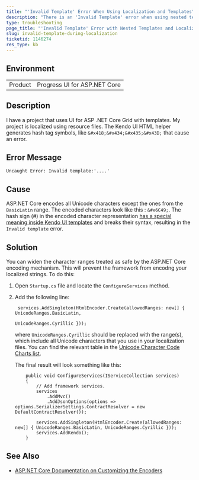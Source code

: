 ```yaml
---
title: "'Invalid Template' Error When Using Localization and Templates"
description: "There is an 'Invalid Template' error when using nested templates containing localized strings in ASP.NET Core projects"
type: troubleshooting
page_title: "'Invalid Template' Error with Nested Templates and Localization"
slug: invalid-template-during-localization
ticketid: 1146274
res_type: kb
---
```


## Environment

<table>
	<tr>
		<td>Product</td>
		<td>Progress UI for ASP.NET Core</td>
	</tr>
</table>


## Description

I have a project that uses UI for ASP .NET Core Grid with templates. My project is localized using resource files. The Kendo UI HTML helper generates hash tag symbols, like `&#x418;&#x434;&#x435;&#x43D;` that cause an error.

## Error Message

`Uncaught Error: Invalid template:'....'`

## Cause

ASP.NET Core encodes all Unicode characters except the ones from the `BasicLatin` range. The encoded characters look like this : `&#x6C49;`. The hash sign (#) in the encoded character  representation [has a special meaning inside Kendo UI templates](/framework/templates/overview#template-syntax) and breaks their syntax, resulting in the `Invalid template` error.

## Solution

You can widen the character ranges treated as safe by the ASP.NET Core encoding mechanism. This will prevent the framework from encodng your localized strings. To do this:

1. Open `Startup.cs` file and locate the `ConfigureServices` method.
1. Add the following line:
	
	```
     services.AddSingleton(HtmlEncoder.Create(allowedRanges: new[] { UnicodeRanges.BasicLatin,
                                                                     UnicodeRanges.Cyrillic }));
	```
	where `UnicodeRanges.Cyrillic` should be replaced with the range(s), which include all Unicode characters that you use in your localization files. You can find the relevant table in the [Unicode Character Code Charts list](http://www.unicode.org/charts/index.html). 

	The final result will look something like this:

    ```
        public void ConfigureServices(IServiceCollection services)
        {
            // Add framework services.
            services
                .AddMvc()
                .AddJsonOptions(options => options.SerializerSettings.ContractResolver = new DefaultContractResolver());

            services.AddSingleton(HtmlEncoder.Create(allowedRanges: new[] { UnicodeRanges.BasicLatin, UnicodeRanges.Cyrillic }));
            services.AddKendo();
        }

	```

## See Also

* [ASP.NET Core Documentation on Customizing the Encoders](https://docs.microsoft.com/en-us/aspnet/core/security/cross-site-scripting#customizing-the-encoders)